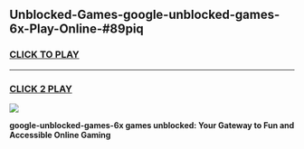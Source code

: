 
## Unblocked-Games-google-unblocked-games-6x-Play-Online-#89piq
<h3>
<a href="https://premium.freeplayer.one?title=google-unblocked-games-6x&ref=27F">CLICK TO PLAY</a></h3>
<hr>

<h3>
<a href="https://premium.freeplayer.one?title=google-unblocked-games-6x&ref=27F">CLICK 2 PLAY</a>
  
</h3>

<a href="https://premium.freeplayer.one?title=google-unblocked-games-6x&ref=27F"><img src="https://clearcache.store/games.png"></a>


**google-unblocked-games-6x games unblocked: Your Gateway to Fun and Accessible Online Gaming**

